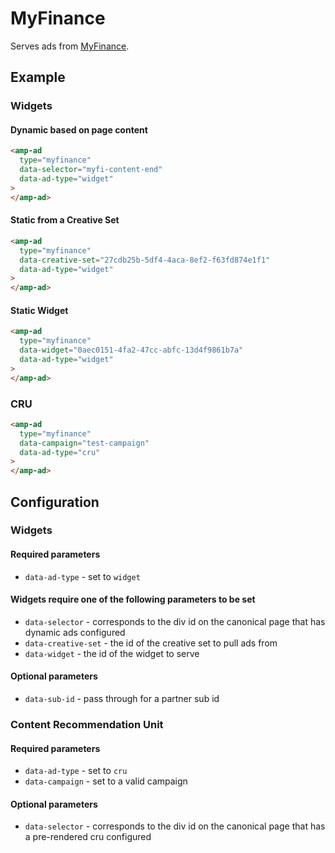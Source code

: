 <!---
Copyright 2021 The AMP HTML Authors. All Rights Reserved.

Licensed under the Apache License, Version 2.0 (the "License");
you may not use this file except in compliance with the License.
You may obtain a copy of the License at

      http://www.apache.org/licenses/LICENSE-2.0

Unless required by applicable law or agreed to in writing, software
distributed under the License is distributed on an "AS-IS" BASIS,
WITHOUT WARRANTIES OR CONDITIONS OF ANY KIND, either express or implied.
See the License for the specific language governing permissions and
limitations under the License.
-->

# MyFinance

Serves ads from [MyFinance](https://www.myfinance.com/).

## Example

### Widgets

#### Dynamic based on page content

```html
<amp-ad
  type="myfinance"
  data-selector="myfi-content-end"
  data-ad-type="widget"
>
</amp-ad>
```

#### Static from a Creative Set

```html
<amp-ad
  type="myfinance"
  data-creative-set="27cdb25b-5df4-4aca-8ef2-f63fd874e1f1"
  data-ad-type="widget"
>
</amp-ad>
```

#### Static Widget

```html
<amp-ad
  type="myfinance"
  data-widget="0aec0151-4fa2-47cc-abfc-13d4f9861b7a"
  data-ad-type="widget"
>
</amp-ad>
```

### CRU

```html
<amp-ad
  type="myfinance"
  data-campaign="test-campaign"
  data-ad-type="cru"
>
</amp-ad>
```

## Configuration

### Widgets

#### Required parameters

-   `data-ad-type` - set to `widget`

#### Widgets require one of the following parameters to be set

-   `data-selector` - corresponds to the div id on the canonical page that has dynamic ads configured
-   `data-creative-set` - the id of the creative set to pull ads from
-   `data-widget` - the id of the widget to serve

#### Optional parameters

-   `data-sub-id` - pass through for a partner sub id

### Content Recommendation Unit

#### Required parameters

-   `data-ad-type` - set to `cru`
-   `data-campaign` - set to a valid campaign

#### Optional parameters

-   `data-selector` - corresponds to the div id on the canonical page that has a pre-rendered cru configured

